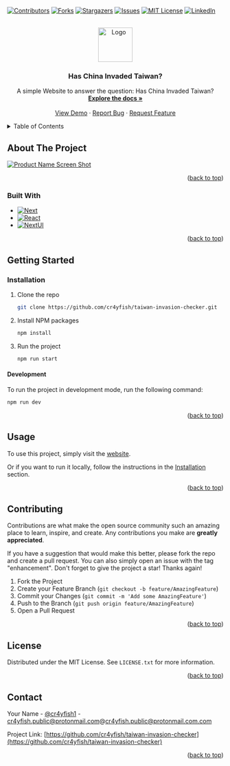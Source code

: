 <!-- Improved compatibility of back to top link: See: https://github.com/othneildrew/Best-README-Template/pull/73 -->
<a name="readme-top"></a>
<!--
*** Thanks for checking out the Best-README-Template. If you have a suggestion
*** that would make this better, please fork the repo and create a pull request
*** or simply open an issue with the tag "enhancement".
*** Don't forget to give the project a star!
*** Thanks again! Now go create something AMAZING! :D
-->



<!-- PROJECT SHIELDS -->
<!--
*** I'm using markdown "reference style" links for readability.
*** Reference links are enclosed in brackets [ ] instead of parentheses ( ).
*** See the bottom of this document for the declaration of the reference variables
*** for contributors-url, forks-url, etc. This is an optional, concise syntax you may use.
*** https://www.markdownguide.org/basic-syntax/#reference-style-links
-->
[![Contributors][contributors-shield]][contributors-url]
[![Forks][forks-shield]][forks-url]
[![Stargazers][stars-shield]][stars-url]
[![Issues][issues-shield]][issues-url]
[![MIT License][license-shield]][license-url]
[![LinkedIn][linkedin-shield]][linkedin-url]



<!-- PROJECT LOGO -->
<br />
<div align="center">
  <a href="https://github.com/cr4yfish/taiwan-invasion-checker">
    <img src="images/logo.png" alt="Logo" width="80" height="80">
  </a>

<h3 align="center">Has China Invaded Taiwan?</h3>

  <p align="center">
    A simple Website to answer the question: Has China Invaded Taiwan?
    <br />
    <a href="https://github.com/cr4yfish/taiwan-invasion-checker"><strong>Explore the docs »</strong></a>
    <br />
    <br />
    <a href="https://github.com/cr4yfish/taiwan-invasion-checker">View Demo</a>
    ·
    <a href="https://github.com/cr4yfish/taiwan-invasion-checker/issues">Report Bug</a>
    ·
    <a href="https://github.com/cr4yfish/taiwan-invasion-checker/issues">Request Feature</a>
  </p>
</div>



<!-- TABLE OF CONTENTS -->
<details>
  <summary>Table of Contents</summary>
  <ol>
    <li>
      <a href="#about-the-project">About The Project</a>
      <ul>
        <li><a href="#built-with">Built With</a></li>
      </ul>
    </li>
    <li>
      <a href="#getting-started">Getting Started</a>
      <ul>
        <li><a href="#prerequisites">Prerequisites</a></li>
        <li><a href="#installation">Installation</a></li>
      </ul>
    </li>
    <li><a href="#usage">Usage</a></li>
    <li><a href="#roadmap">Roadmap</a></li>
    <li><a href="#contributing">Contributing</a></li>
    <li><a href="#license">License</a></li>
    <li><a href="#contact">Contact</a></li>
    <li><a href="#acknowledgments">Acknowledgments</a></li>
  </ol>
</details>



<!-- ABOUT THE PROJECT -->
## About The Project

[![Product Name Screen Shot][product-screenshot]](https://example.com)

<p align="right">(<a href="#readme-top">back to top</a>)</p>



### Built With

* [![Next][Next.js]][Next-url]
* [![React][React.js]][React-url]
* [![NextUI][NextUI]][NextUI-url]

<p align="right">(<a href="#readme-top">back to top</a>)</p>



<!-- GETTING STARTED -->
## Getting Started

### Installation

1. Clone the repo
   ```sh
   git clone https://github.com/cr4yfish/taiwan-invasion-checker.git
   ```
2. Install NPM packages
   ```sh
   npm install
   ```
3. Run the project
   ```sh
   npm run start
   ```

#### Development
To run the project in development mode, run the following command:
```sh
npm run dev
```

<p align="right">(<a href="#readme-top">back to top</a>)</p>



<!-- USAGE EXAMPLES -->
## Usage

To use this project, simply visit the [website](https://taiwan-invasion-checker.vercel.app).

Or if you want to run it locally, follow the instructions in the [Installation](#installation) section.

<p align="right">(<a href="#readme-top">back to top</a>)</p>


<!-- CONTRIBUTING -->
## Contributing

Contributions are what make the open source community such an amazing place to learn, inspire, and create. Any contributions you make are **greatly appreciated**.

If you have a suggestion that would make this better, please fork the repo and create a pull request. You can also simply open an issue with the tag "enhancement".
Don't forget to give the project a star! Thanks again!

1. Fork the Project
2. Create your Feature Branch (`git checkout -b feature/AmazingFeature`)
3. Commit your Changes (`git commit -m 'Add some AmazingFeature'`)
4. Push to the Branch (`git push origin feature/AmazingFeature`)
5. Open a Pull Request

<p align="right">(<a href="#readme-top">back to top</a>)</p>



<!-- LICENSE -->
## License

Distributed under the MIT License. See `LICENSE.txt` for more information.

<p align="right">(<a href="#readme-top">back to top</a>)</p>



<!-- CONTACT -->
## Contact

Your Name - [@cr4yfish1](https://twitter.com/cr4yfish1) - cr4yfish.public@protonmail.com@cr4yfish.public@protonmail.com.com

Project Link: [https://github.com/cr4yfish/taiwan-invasion-checker](https://github.com/cr4yfish/taiwan-invasion-checker)

<p align="right">(<a href="#readme-top">back to top</a>)</p>



<!-- MARKDOWN LINKS & IMAGES -->
<!-- https://www.markdownguide.org/basic-syntax/#reference-style-links -->
[contributors-shield]: https://img.shields.io/github/contributors/cr4yfish/taiwan-invasion-checker.svg?style=for-the-badge
[contributors-url]: https://github.com/cr4yfish/taiwan-invasion-checker/graphs/contributors
[forks-shield]: https://img.shields.io/github/forks/cr4yfish/taiwan-invasion-checker.svg?style=for-the-badge
[forks-url]: https://github.com/cr4yfish/taiwan-invasion-checker/network/members
[stars-shield]: https://img.shields.io/github/stars/cr4yfish/taiwan-invasion-checker.svg?style=for-the-badge
[stars-url]: https://github.com/cr4yfish/taiwan-invasion-checker/stargazers
[issues-shield]: https://img.shields.io/github/issues/cr4yfish/taiwan-invasion-checker.svg?style=for-the-badge
[issues-url]: https://github.com/cr4yfish/taiwan-invasion-checker/issues
[license-shield]: https://img.shields.io/github/license/cr4yfish/taiwan-invasion-checker.svg?style=for-the-badge
[license-url]: https://github.com/cr4yfish/taiwan-invasion-checker/blob/master/LICENSE.txt
[linkedin-shield]: https://img.shields.io/badge/-LinkedIn-black.svg?style=for-the-badge&logo=linkedin&colorB=555
[linkedin-url]: https://linkedin.com/in/cr4yfish
[product-screenshot]: images/screenshot.png
[Next.js]: https://img.shields.io/badge/next.js-000000?style=for-the-badge&logo=nextdotjs&logoColor=white
[Next-url]: https://nextjs.org/
[React.js]: https://img.shields.io/badge/React-20232A?style=for-the-badge&logo=react&logoColor=61DAFB
[React-url]: https://reactjs.org/
[NextUI-url]: https://nextui.org/
[NextUI]: https://img.shields.io/badge/NextUI-000000?style=for-the-badge&logo=nextdotjs&logoColor=white
[Vue.js]: https://img.shields.io/badge/Vue.js-35495E?style=for-the-badge&logo=vuedotjs&logoColor=4FC08D
[Vue-url]: https://vuejs.org/
[Angular.io]: https://img.shields.io/badge/Angular-DD0031?style=for-the-badge&logo=angular&logoColor=white
[Angular-url]: https://angular.io/
[Svelte.dev]: https://img.shields.io/badge/Svelte-4A4A55?style=for-the-badge&logo=svelte&logoColor=FF3E00
[Svelte-url]: https://svelte.dev/
[Laravel.com]: https://img.shields.io/badge/Laravel-FF2D20?style=for-the-badge&logo=laravel&logoColor=white
[Laravel-url]: https://laravel.com
[Bootstrap.com]: https://img.shields.io/badge/Bootstrap-563D7C?style=for-the-badge&logo=bootstrap&logoColor=white
[Bootstrap-url]: https://getbootstrap.com
[JQuery.com]: https://img.shields.io/badge/jQuery-0769AD?style=for-the-badge&logo=jquery&logoColor=white
[JQuery-url]: https://jquery.com 